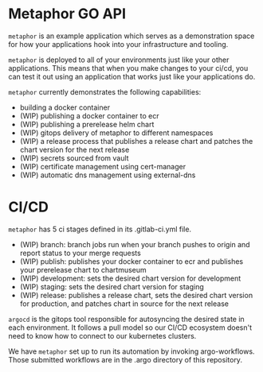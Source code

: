 # Metaphor GO API

`metaphor` is an example application which serves as a demonstration space for how your applications hook into your 
infrastructure and tooling.

`metaphor` is deployed to all of your environments just like your other applications. This means that when you make 
changes to your ci/cd, you can test it out using an application that works just like your applications do.

`metaphor` currently demonstrates the following capabilities:

- building a docker container  
- (WIP) publishing a docker container to ecr  
- (WIP) publishing a prerelease helm chart  
- (WIP) gitops delivery of metaphor to different namespaces  
- (WIP) a release process that publishes a release chart and patches the chart version for the next release  
- (WIP) secrets sourced from vault  
- (WIP) certificate management using cert-manager  
- (WIP) automatic dns management using external-dns  

# CI/CD

`metaphor` has 5 ci stages defined in its .gitlab-ci.yml file.

- (WIP) branch: branch jobs run when your branch pushes to origin and report status to your merge requests
- (WIP) publish: publishes your docker container to ecr and publishes your prerelease chart to chartmuseum
- (WIP) development: sets the desired chart version for development
- (WIP) staging: sets the desired chart version for staging
- (WIP) release: publishes a release chart, sets the desired chart version for production, and patches chart in source for the next release

`argocd` is the gitops tool responsible for autosyncing the desired state in each environment. It follows a pull model so our CI/CD ecosystem doesn't need to know how to connect to our kubernetes clusters.

We have `metaphor` set up to run its automation by invoking argo-workflows. Those submitted workflows are in the .argo directory of this repository.

